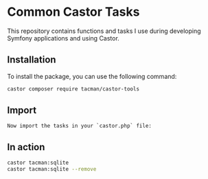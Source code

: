# Common Castor Tasks

This repository contains functions and tasks I use during developing Symfony applications and using Castor.

## Installation

To install the package, you can use the following command:

```bash
castor composer require tacman/castor-tools
```

## Import

    Now import the tasks in your `castor.php` file:

## In action

```bash
castor tacman:sqlite
castor tacman:sqlite --remove
```


